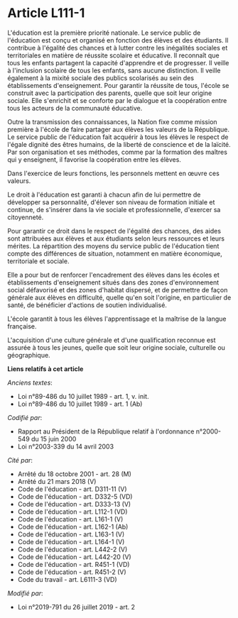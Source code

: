 # Article L111-1

L'éducation est la première priorité nationale. Le service public de l'éducation est conçu et organisé en fonction des élèves
et des étudiants. Il contribue à l'égalité des chances et à lutter contre les inégalités sociales et territoriales en matière
de réussite scolaire et éducative. Il reconnaît que tous les enfants partagent la capacité d'apprendre et de progresser. Il
veille à l'inclusion scolaire de tous les enfants, sans aucune distinction. Il veille également à la mixité sociale des
publics scolarisés au sein des établissements d'enseignement. Pour garantir la réussite de tous, l'école se construit avec la
participation des parents, quelle que soit leur origine sociale. Elle s'enrichit et se conforte par le dialogue et la
coopération entre tous les acteurs de la communauté éducative.

Outre la transmission des connaissances, la Nation fixe comme mission première à l'école de faire partager aux élèves les
valeurs de la République. Le service public de l'éducation fait acquérir à tous les élèves le respect de l'égale dignité des
êtres humains, de la liberté de conscience et de la laïcité. Par son organisation et ses méthodes, comme par la formation des
maîtres qui y enseignent, il favorise la coopération entre les élèves.

Dans l'exercice de leurs fonctions, les personnels mettent en œuvre ces valeurs.

Le droit à l'éducation est garanti à chacun afin de lui permettre de développer sa personnalité, d'élever son niveau de
formation initiale et continue, de s'insérer dans la vie sociale et professionnelle, d'exercer sa citoyenneté.

Pour garantir ce droit dans le respect de l'égalité des chances, des aides sont attribuées aux élèves et aux étudiants selon
leurs ressources et leurs mérites. La répartition des moyens du service public de l'éducation tient compte des différences de
situation, notamment en matière économique, territoriale et sociale.

Elle a pour but de renforcer l'encadrement des élèves dans les écoles et établissements d'enseignement situés dans des zones
d'environnement social défavorisé et des zones d'habitat dispersé, et de permettre de façon générale aux élèves en
difficulté, quelle qu'en soit l'origine, en particulier de santé, de bénéficier d'actions de soutien individualisé.

L'école garantit à tous les élèves l'apprentissage et la maîtrise de la langue française.

L'acquisition d'une culture générale et d'une qualification reconnue est assurée à tous les jeunes, quelle que soit leur
origine sociale, culturelle ou géographique.

**Liens relatifs à cet article**

_Anciens textes_:

  - Loi n°89-486 du 10 juillet 1989 - art. 1, v. init.
  - Loi n°89-486 du 10 juillet 1989 - art. 1 (Ab)

_Codifié par_:

  - Rapport au Président de la République relatif à l'ordonnance n°2000-549 du 15 juin 2000
  - Loi n°2003-339 du 14 avril 2003

_Cité par_:

  - Arrêté du 18 octobre 2001 - art. 28 (M)
  - Arrêté du 21 mars 2018 (V)
  - Code de l'éducation - art. D311-11 (V)
  - Code de l'éducation - art. D332-5 (VD)
  - Code de l'éducation - art. D333-13 (V)
  - Code de l'éducation - art. L112-1 (VD)
  - Code de l'éducation - art. L161-1 (V)
  - Code de l'éducation - art. L162-1 (Ab)
  - Code de l'éducation - art. L163-1 (V)
  - Code de l'éducation - art. L164-1 (V)
  - Code de l'éducation - art. L442-2 (V)
  - Code de l'éducation - art. L442-20 (V)
  - Code de l'éducation - art. R451-1 (VD)
  - Code de l'éducation - art. R451-2 (V)
  - Code du travail - art. L6111-3 (VD)

_Modifié par_:

  - Loi n°2019-791 du 26 juillet 2019 - art. 2
